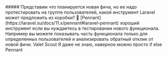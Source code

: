 <question>
##### Представим что планируется новая фича, но ее надо протестировать на группе пользователей, какой инструмент Laravel может предложить из коробки? 🥸
</question>

<description>
[Pennant](https://laravel.su/docs/11.x/pennant#laravel-pennant) хороший инструмент если вы нуждаетесь в тестировании нового функционала.
Например вы можете показывать часть функционала только для определенных пользователей и анализировать обратный отклик от 
новой фичи.
</description>


<answer>
Valet
</answer>

<answer>
Scout
</answer>

<answer>
Я даже не знаю, наверное можно просто if else
</answer>

<correct>
Pennant
</correct>
